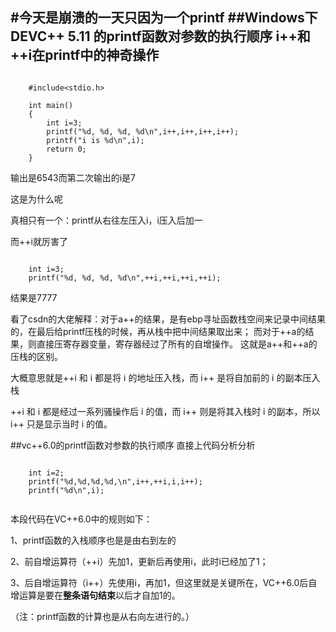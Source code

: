 #今天是崩溃的一天只因为一个printf
##Windows下DEVC++ 5.11 的printf函数对参数的执行顺序
i++和++i在printf中的神奇操作
---
```

	#include<stdio.h>
	
	int main()
	{
		int i=3;
		printf("%d, %d, %d, %d\n",i++,i++,i++,i++);
		printf("i is %d\n",i);
		return 0;
	}
```

输出是6543而第二次输出的i是7

这是为什么呢

真相只有一个：printf从右往左压入i，i压入后加一

而++i就厉害了
```

	int i=3;
	printf("%d, %d, %d, %d\n",++i,++i,++i,++i);

```

结果是7777

看了csdn的大佬解释：对于a++的结果，是有ebp寻址函数栈空间来记录中间结果的，在最后给printf压栈的时候，再从栈中把中间结果取出来；
而对于++a的结果，则直接压寄存器变量，寄存器经过了所有的自增操作。
这就是a++和++a的压栈的区别。

大概意思就是++i 和 i 都是将 i 的地址压入栈，而 i++ 是将自加前的 i 的副本压入栈

++i 和 i 都是经过一系列骚操作后 i 的值，而 i++ 则是将其入栈时 i 的副本，所以 i++ 只是显示当时 i 的值。

##vc++6.0的printf函数对参数的执行顺序
直接上代码分析分析
```

	int i=2; 
	printf("%d,%d,%d,%d,\n",i++,++i,i,i++); 
	printf("%d\n",i);
 
```

本段代码在VC++6.0中的规则如下： 

1、printf函数的入栈顺序也是是由右到左的
 
2、前自增运算符（++i）先加1，更新后再使用i，此时i已经加了1； 

3、后自增运算符（i++）先使用i，再加1，但这里就是关键所在，VC++6.0后自增运算是要在**整条语句结束**以后才自加1的。

（注：printf函数的计算也是从右向左进行的。）


